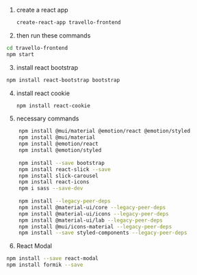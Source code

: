 1. create a react app
    ```bash
   create-react-app travello-frontend
   ```
2. then run these commands 
```bash   
cd travello-frontend
npm start
```
3. install react bootstrap 
```bash
npm install react-bootstrap bootstrap
```
4. install react cookie
    ```bash
   npm install react-cookie
   ``` 
5. necessary commands
```bash
    npm install @mui/material @emotion/react @emotion/styled
    npm install @mui/material
    npm install @emotion/react
    npm install @emotion/styled
  
    npm install --save bootstrap 
    npm install react-slick --save 
    npm install slick-carousel
    npm install react-icons
    npm i sass --save-dev
  
    npm install --legacy-peer-deps
    npm install @material-ui/core --legacy-peer-deps 
    npm install @material-ui/icons --legacy-peer-deps 
    npm install @material-ui/lab --legacy-peer-deps
    npm install @mui/icons-material --legacy-peer-deps
    npm install --save styled-components --legacy-peer-deps

```

6. React Modal
```bash
npm install --save react-modal
npm install formik --save
```